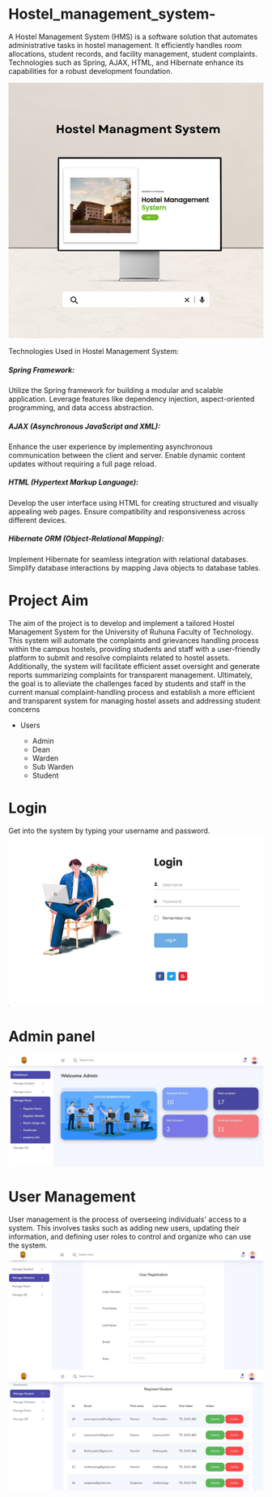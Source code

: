 # Hostel_management_system-
A Hostel Management System (HMS) is a software solution that automates administrative tasks in hostel management. It efficiently handles room allocations, student records, and facility management, student complaints. Technologies such as Spring, AJAX, HTML, and Hibernate enhance its capabilities for a robust development foundation.


<img src="https://github.com/AshanIndrajith/Hostel_managment_system-/blob/main/hostell.png">



Technologies Used in Hostel Management System:

<h5> Spring Framework:</h5>

Utilize the Spring framework for building a modular and scalable application.
Leverage features like dependency injection, aspect-oriented programming, and data access abstraction.


<h5> AJAX (Asynchronous JavaScript and XML): </h5>

Enhance the user experience by implementing asynchronous communication between the client and server.
Enable dynamic content updates without requiring a full page reload.


<h5> HTML (Hypertext Markup Language): </h5>

Develop the user interface using HTML for creating structured and visually appealing web pages.
Ensure compatibility and responsiveness across different devices.


<h5> Hibernate ORM (Object-Relational Mapping): </h5>

Implement Hibernate for seamless integration with relational databases.
Simplify database interactions by mapping Java objects to database tables.



<h1>Project Aim</h1>

The aim of the project is to develop and implement a tailored Hostel Management System for 
the University of Ruhuna Faculty of Technology. This system will automate the complaints 
and grievances handling process within the campus hostels, providing students and staff with 
a user-friendly platform to submit and resolve complaints related to hostel assets. 
Additionally, the system will facilitate efficient asset oversight and generate reports 
summarizing complaints for transparent management. Ultimately, the goal is to alleviate the 
challenges faced by students and staff in the current manual complaint-handling process and 
establish a more efficient and transparent system for managing hostel assets and addressing 
student concerns


<ul>
    <li>Users</li>
    <ul>
        <li>Admin</li>
        <li>Dean</li>
        <li>Warden</li>
        <li>Sub Warden</li>
        <li>Student</li>
    </ul>
</ul>




<h1>Login</h1>
Get into the system by typing your username and password.

<img src="https://github.com/AshanIndrajith/Hostel_managment_system-/blob/main/interface/login.jpg">

<h1>Admin panel</h1>

<img src="https://github.com/AshanIndrajith/Hostel_managment_system-/blob/main/interface/admin.jpg">


<h1>User Management</h1>
User management is the process of overseeing individuals' access to a system. This involves tasks such as adding new users, updating their information, and defining user roles to control and organize who can use the system. 


<img src="https://github.com/AshanIndrajith/Hostel_managment_system-/blob/main/interface/UserRegistraion.jpg">
<img src="https://github.com/AshanIndrajith/Hostel_managment_system-/blob/main/interface/RegisterdStudentView.jpg">



